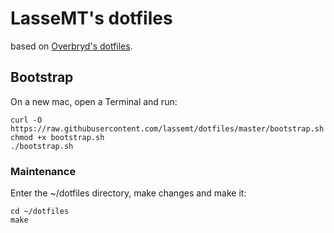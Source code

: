 # LasseMT's dotfiles
based on [Overbryd's dotfiles](https://github.com/Overbryd/dotfiles).

## Bootstrap
On a new mac, open a Terminal and run:
```
curl -O https://raw.githubusercontent.com/lassemt/dotfiles/master/bootstrap.sh
chmod +x bootstrap.sh
./bootstrap.sh
```

### Maintenance
Enter the ~/dotfiles directory, make changes and make it:

```
cd ~/dotfiles
make
```
